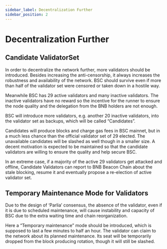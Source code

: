 ```yaml
---
sidebar_label: Decentralization Further
sidebar_position: 2
---
```


# Decentralization Further

## Candidate ValidatorSet
In order to decentralize the network further, more validators should be introduced. Besides increasing the anti-censorship, it always increases the robustness and availability of the network. BSC should survive even if more than half of the validator set were censored or taken down in a hostile way.

Meanwhile BSC has 29 active validators and many inactive validators. The inactive validators have no reward so the incentive for the runner to ensure the node quality and the delegation from the BNB holders are not enough.

BSC will introduce more validators, e.g. another 20 inactive validators, into the validator set as backups, which will be called “Candidates”.

Candidates will produce blocks and charge gas fees in BSC mainnet, but in a much less chance than the official validator set of 29 elected. The unavailable candidates will be slashed as well though in a smaller size. A decent motivation is expected to be maintained so that the candidate validators are willing to ensure the quality and help secure BSC.

In an extreme case, if a majority of the active 29 validators get attacked and offline, Candidate Validators can report to BNB Beacon Chain about the stale blocking, resume it and eventually propose a re-election of active validator set.

## Temporary Maintenance Mode for Validators
Due to the design of ‘Parlia’ consensus, the absence of the validator, even if it is due to scheduled maintenance, will cause instability and capacity of BSC due to the extra waiting time and chain reorganization.

Here a “Temporary maintenance” mode should be introduced, which is supposed to last a few minutes to half an hour. The validator can claim to the network about its planned maintenance. Its seat will be temporarily dropped from the block producing rotation, though it will still be slashed.